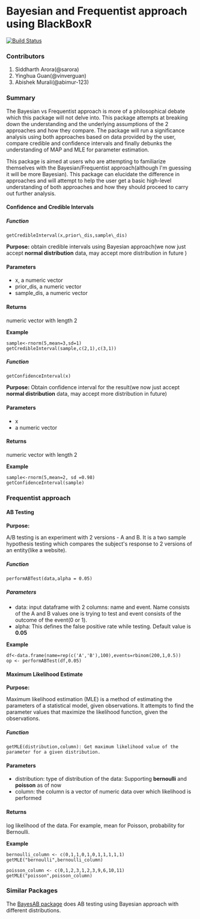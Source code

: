 # Bayesian and Frequentist approach using BlackBoxR
[![Build Status](https://travis-ci.org/UBC-MDS/BlackBoxR.svg?branch=master)](https://travis-ci.org/UBC-MDS/BlackBoxR)

### Contributors

1. Siddharth Arora(@sarora)
2. Yinghua Guan(@vinverguan)
3. Abishek Murali(@abimur-123)

### Summary

The Bayesian vs Frequentist approach is more of a philosophical debate which this package will not delve into. This package attempts at breaking down the understanding and the underlying assumptions of the 2 approaches and how they compare. The package will run a significance analysis using both approaches based on data provided by the user, compare credible and confidence intervals and finally debunks the understanding of MAP and MLE for parameter estimation.

This package is aimed at users who are attempting to familiarize themselves with the Bayesian/Frequentist approach(although I'm guessing it will be more Bayesian). This package can elucidate the difference in approaches and will attempt to help the user get a basic high-level understanding of both approaches and how they should proceed to carry out further analysis.


#### Confidence and Credible Intervals

##### Function
`getCredibleInterval(x,prior\_dis,sample\_dis)`

**Purpose:** obtain credible intervals using Bayesian approach(we now just accept **normal distribution** data, may accept more distribution in future )  

#### Parameters

* x, a numeric vector  
* prior\_dis, a numeric vector  
* sample\_dis, a numeric vector

#### Returns   
numeric vector with length 2

**Example**   

```
sample<-rnorm(5,mean=3,sd=1)
getCredibleInterval(sample,c(2,1),c(3,1))
```

##### Function

`getConfidenceInterval(x)`

**Purpose:** Obtain confidence interval for the result(we now just accept **normal distribution** data, may accept more distribution in future)

#### Parameters
* x
* a numeric vector  

#### Returns    
numeric vector with length 2

**Example**   

```
sample<-rnorm(5,mean=2, sd =0.98)
getConfidenceInterval(sample)
```

### Frequentist approach

#### AB Testing

**Purpose:**

A/B testing is an experiment with 2 versions - A and B. It is a two sample hypothesis testing which compares the subject's response to 2 versions of an entity(like a website).

##### Function
`performABTest(data,alpha = 0.05)`

##### Parameters
- data: input dataframe with 2 columns: name and event. Name consists of the A and B values one is trying to test and event consists of the outcome of the event(0 or 1).
- alpha: This defines the false positive rate while testing. Default value is **0.05**

**Example**   

```
df<-data.frame(name=rep(c('A','B'),100),events=rbinom(200,1,0.5))
op <- performABTest(df,0.05)
```

#### Maximum Likelihood Estimate

**Purpose:**

Maximum likelihood estimation (MLE) is a method of estimating the parameters of a statistical model, given observations. It attempts to find the parameter values that maximize the likelihood function, given the observations.

##### Function

`getMLE(distribution,column): Get maximum likelihood value of the parameter for a given distribution.`

#### Parameters
- distribution: type of distribution of the data: Supporting **bernoulli** and **poisson** as of now
- column: the column is a vector of numeric data over which likelihood is performed

#### Returns
log likelihood of the data. For example, mean for Poisson, probability for Bernoulli.

**Example**   

```
bernoulli_column <- c(0,1,1,0,1,0,1,1,1,1,1)
getMLE("bernoulli",bernoulli_column)

poisson_column <- c(0,1,2,3,1,2,3,9,6,10,11)
getMLE("poisson",poisson_column)
```


### Similar Packages

The [BayesAB package](https://cran.r-project.org/web/packages/bayesAB/index.html) does AB testing using Bayesian approach with different distributions.
